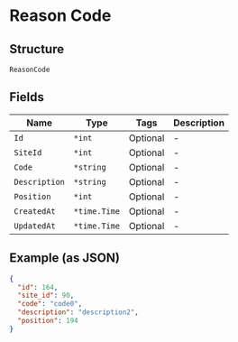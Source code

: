 
# Reason Code

## Structure

`ReasonCode`

## Fields

| Name | Type | Tags | Description |
|  --- | --- | --- | --- |
| `Id` | `*int` | Optional | - |
| `SiteId` | `*int` | Optional | - |
| `Code` | `*string` | Optional | - |
| `Description` | `*string` | Optional | - |
| `Position` | `*int` | Optional | - |
| `CreatedAt` | `*time.Time` | Optional | - |
| `UpdatedAt` | `*time.Time` | Optional | - |

## Example (as JSON)

```json
{
  "id": 164,
  "site_id": 90,
  "code": "code0",
  "description": "description2",
  "position": 194
}
```


